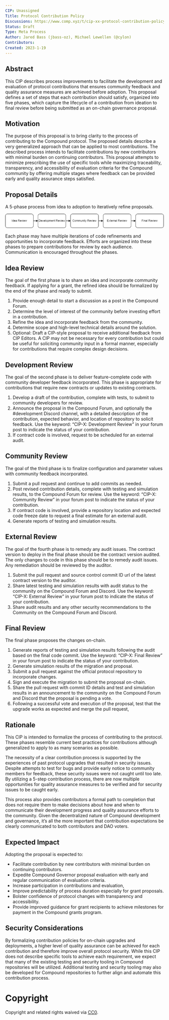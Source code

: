 ```yaml
---
CIP: Unassigned
Title: Protocol Contribution Policy
Discussions: https://www.comp.xyz/t/cip-xx-protocol-contribution-policy
Status: Draft
Type: Meta Process
Author: Jared Bass (jbass-oz), Michael Lewellen (@cylon)
Contributors: 
Created: 2023-1-19
---
```


## Abstract

This CIP describes process improvements to facilitate the development and evaluation of protocol contributions that ensures community feedback and quality assurance measures are achieved before adoption. This proposal defines a set of steps that each contribution should satisfy, organized into five phases, which capture the lifecycle of a contribution from ideation to final review before being submitted as an on-chain governance proposal.

## Motivation

The purpose of this proposal is to bring clarity to the process of contributing to the Compound protocol. The proposed details describe a very generalized approach that can be applied to most contributions. The described process intends to facilitate contributions by new contributors with minimal burden on continuing contributors. This proposal attempts to minimize prescribing the use of specific tools while maximizing traceability, transparency, and accessibility of evaluation criteria for the Compound community by offering multiple stages where feedback can be provided early and quality assurance steps satisfied.

## Proposal Details

A 5-phase process from idea to adoption to iteratively refine proposals.

![alt text](../assets/cip-2/5-phases.png)

Each phase may have multiple iterations of code refinements and opportunities to incorporate feedback. Efforts are organized into these phases to prepare contributions for review by each audience. Communication is encouraged throughout the phases.

## Idea Review

The goal of the first phase is to share an idea and incorporate community feedback. If applying for a grant, the refined idea should be formalized by the end of the phase and ready to submit.

1.  Provide enough detail to start a discussion as a post in the Compound Forum.
2.  Determine the level of interest of the community before investing effort in a contribution.
3.  Refine the idea and incorporate feedback from the community.
4.  Determine scope and high-level technical details around the solution.
5.  Optional: Draft a CIP-style proposal to receive additional feedback from CIP Editors. A CIP may not be necessary for every contribution but could be useful for soliciting community input in a formal manner, especially for contributions that require complex design decisions.

## Development Review

The goal of the second phase is to deliver feature-complete code with community developer feedback incorporated. This phase is appropriate for contributions that require new contracts or updates to existing contracts.

1.  Develop a draft of the contribution, complete with tests, to submit to community developers for review.
2.  Announce the proposal in the Compound Forum, and optionally the #development Discord channel, with a detailed description of the contribution, expected behavior, and location of repository to solicit feedback. Use the keyword: “CIP-X: Development Review” in your forum post to indicate the status of your contribution.
3.  If contract code is involved, request to be scheduled for an external audit.

## Community Review

The goal of the third phase is to finalize configuration and parameter values with community feedback incorporated.

1.  Submit a pull request and continue to add commits as needed.
2.  Post revised contribution details, complete with testing and simulation results, to the Compound Forum for review. Use the keyword: “CIP-X: Community Review” in your forum post to indicate the status of your contribution.
3.  If contract code is involved, provide a repository location and expected code freeze date to request a final estimate for an external audit.
4.  Generate reports of testing and simulation results.

## External Review

The goal of the fourth phase is to remedy any audit issues. The contract version to deploy in the final phase should be the contract version audited. The only changes to code in this phase should be to remedy audit issues. Any remediation should be reviewed by the auditor.

1.  Submit the pull request and source control commit ID url of the latest contract version to the auditor.
2.  Share latest testing and simulation results with audit status to the community on the Compound Forum and Discord. Use the keyword: “CIP-X: External Review” in your forum post to indicate the status of your contribution.
3.  Share audit results and any other security recommendations to the Community on the Compound Forum and Discord.

## Final Review

The final phase proposes the changes on-chain.

1.  Generate reports of testing and simulation results following the audit based on the final code commit. Use the keyword: “CIP-X: Final Review” in your forum post to indicate the status of your contribution.
2.  Generate simulation results of the migration and proposal.
3.  Submit a pull request against the official protocol repository to incorporate changes.
4.  Sign and execute the migration to submit the proposal on-chain.
5.  Share the pull request with commit ID details and test and simulation results in an announcement to the community on the Compound Forum and Discord that the proposal is pending a vote.
6.  Following a successful vote and execution of the proposal, test that the upgrade works as expected and merge the pull request,

## Rationale

This CIP is intended to formalize the process of contributing to the protocol. These phases resemble current best practices for contributions although generalized to apply to as many scenarios as possible.

The necessity of a clear contribution process is supported by the experiences of past protocol upgrades that resulted in security issues. Despite attempts to test for bugs and provide early notice to community members for feedback, these security issues were not caught until too late. By utilizing a 5-step contribution process, there are now multiple opportunities for quality assurance measures to be verified and for security issues to be caught early.

This process also provides contributors a formal path to completion that does not require them to make decisions about how and when to communicate their development progress and quality assurance efforts to the community. Given the decentralized nature of Compound development and governance, it’s all the more important that contribution expectations be clearly communicated to both contributors and DAO voters.

## Expected Impact

Adopting the proposal is expected to:

* Facilitate contribution by new contributors with minimal burden on continuing contributors.
* Expedite Compound Governor proposal evaluation with early and regular communication of evaluation criteria.
* Increase participation in contributions and evaluation,
* Improve predictability of process duration especially for grant proposals.
* Bolster confidence of protocol changes with transparency and accessibility.
* Provide improved guidance for grant recipients to achieve milestones for payment in the Compound grants program.

## Security Considerations

By formalizing contribution policies for on-chain upgrades and deployments, a higher level of quality assurance can be achieved for each contribution and therefore improve overall protocol security. While this CIP does not describe specific tools to achieve each requirement, we expect that many of the existing testing and security tooling in Compound repositories will be utilized. Additional testing and security tooling may also be developed for Compound repositories to further align and automate this contribution process.

# Copyright

Copyright and related rights waived via [CC0](https://creativecommons.org/publicdomain/zero/1.0/).
